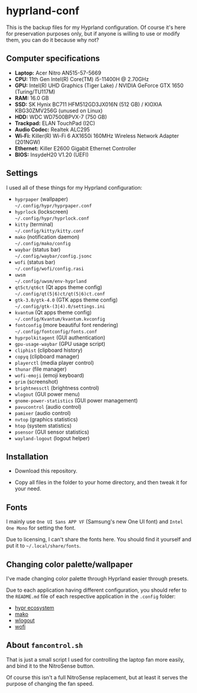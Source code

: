 # hyprland-conf

This is the backup files for my Hyprland configuration. Of course it's here for preservation purposes only, but if anyone is willing to use or modify them, you can do it because why not?

## Computer specifications

* **Laptop:** Acer Nitro AN515-57-5669
* **CPU:** 11th Gen Intel(R) Core(TM) i5-11400H @ 2.70GHz
* **GPU:** Intel(R) UHD Graphics (Tiger Lake) / NVIDIA GeForce GTX 1650 (Turing/TU117M)
* **RAM:** 16.0 GB
* **SSD:** SK Hynix BC711 HFM512GD3JX016N (512 GB) / KIOXIA KBG30ZMV256G (unused on Linux)
* **HDD:** WDC WD7500BPVX-7 (750 GB)
* **Trackpad:** ELAN TouchPad (I2C)
* **Audio Codec:** Realtek ALC295
* **Wi-Fi:** Killer(R) Wi-Fi 6 AX1650i 160MHz Wireless Network Adapter (201NGW)
* **Ethernet:** Killer E2600 Gigabit Ethernet Controller
* **BIOS:** InsydeH20 V1.20 (UEFI)

## Settings

I used all of these things for my Hyprland configuration:

* `hyprpaper` (wallpaper)<br>`~/.config/hypr/hyprpaper.conf`
* `hyprlock` (lockscreen)<br>`~/.config/hypr/hyprlock.conf`
* `kitty` (terminal)<br>`~/.config/kitty/kitty.conf`
* `mako` (notification daemon)<br>`~/.config/mako/config`
* `waybar` (status bar)<br>`~/.config/waybar/config.jsonc`
* `wofi` (status bar)<br>`~/.config/wofi/config.rasi`
* `uwsm` <br>`~/.config/uwsm/env-hyprland`
* `qt5ct/qt6ct` (Qt apps theme config)<br>`~/.config/qt(5|6)ct/qt(5|6)ct.conf`
* `gtk-3.0/gtk-4.0` (GTK apps theme config)<br>`~/.config/gtk-(3|4).0/settings.ini`
* `kvantum` (Qt apps theme config)<br>`~/.config/Kvantum/kvantum.kvconfig`
* `fontconfig` (more beautiful font rendering)<br>`~/.config/fontconfig/fonts.conf`
* `hyprpolkitagent` (GUI authentication)
* `gpu-usage-waybar` (GPU usage script)
* `cliphist` (clipboard history)
* `copyq` (clipboard manager)
* `playerctl` (media player control)
* `thunar` (file manager)
* `wofi-emoji` (emoji keyboard)
* `grim` (screenshot)
* `brightnessctl` (brightness control)
* `wlogout` (GUI power menu)
* `gnome-power-statistics` (GUI power management)
* `pavucontrol` (audio control)
* `pamixer` (audio control)
* `nvtop` (graphics statistics)
* `htop` (system statistics)
* `psensor` (GUI sensor statistics)
* `wayland-logout` (logout helper)

## Installation

* Download this repository.

* Copy all files in the folder to your home directory, and then tweak it for your need.

## Fonts

I mainly use `One UI Sans APP VF` (Samsung's new One UI font) and `Intel One Mono` for setting the font.

Due to licensing, I can't share the fonts here. You should find it yourself and put it to `~/.local/share/fonts`.

## Changing color palette/wallpaper

I've made changing color palette through Hyprland easier through presets.

Due to each application having different configuration, you should refer to the `README.md` file of each respective application in the `.config` folder:

* [hypr ecosystem](.config/hypr/README.md)
* [mako](.config/mako/README.md)
* [wlogout](.config/wlogout/README.md)
* [wofi](.config/wofi/README.md)

## About `fancontrol.sh`

That is just a small script I used for controlling the laptop fan more easily, and bind it to the NitroSense button.

Of course this isn't a full NitroSense replacement, but at least it serves the purpose of changing the fan speed.